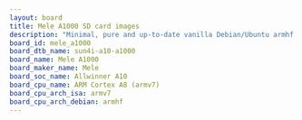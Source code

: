 ```yaml
---
layout: board
title: Mele A1000 SD card images
description: "Minimal, pure and up-to-date vanilla Debian/Ubuntu armhf SD card images for Mele A1000 by Mele, SoC: Allwinner A10, CPU ISA: armv7"
board_id: mele_a1000
board_dtb_name: sun4i-a10-a1000
board_name: Mele A1000
board_maker_name: Mele
board_soc_name: Allwinner A10
board_cpu_name: ARM Cortex A8 (armv7)
board_cpu_arch_isa: armv7
board_cpu_arch_debian: armhf
---
```

